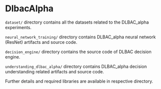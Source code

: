 # DlbacAlpha

`dataset/` directory contains all the datasets related to the DLBAC_alpha experiments.  

`neural_network_training/` directory contains DLBAC_alpha neural network (ResNet) artifacts and source code.  

`decision_engine/` directory contains the source code of DLBAC decision engine.  

`understanding_dlbac_alpha/` directory contains DLBAC_alpha decision understanding related artifacts and source code.  


Further details and required libraries are available in respective directory.
